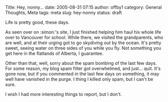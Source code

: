 Title: Hey, nonny...
date: 2005-08-31 07:15
author: offby1
category: General Thoughts, Meta
tags: meta
slug: hey-nonny
status: draft

Life is pretty good, these days.

As seen over on :simon:\'s site, I just finished helping him haul his whole life over to Vancouver for school. While there, we visited the grandparents, who are well, and at their urging got to go skydiving out by the ocean. It\'s pretty sweet, seeing water on three sides of you while you fly. Not something you get here in the flatlands of Alberta, I guarantee.

Other than that, well, sorry about the spam bombing of the last few days. For some reason, my blog spam filter got overwhelmed, and just\... quit. It\'s gone now, but if you commented in the last few days on something, it may well have vanished in the purge. I thing I killed only spam, but I can\'t be sure.

I wish I had more interesting things to report, but I don\'t.
